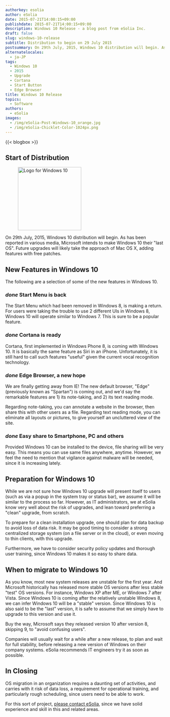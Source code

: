 ```yaml
---
authorkey: esolia
author: eSolia
date: 2015-07-21T14:00:15+09:00
publishdate: 2015-07-21T14:00:15+09:00
description: Windows 10 Release - a blog post from eSolia Inc.
draft: false
slug: windows-10-release
subtitle: Distribution to begin on 29 July 2015
postsummary: On 29th July, 2015, Windows 10 distribution will begin. As has been reported in various media, Microsoft intends to make Windows 10 their "last OS". Future upgrades will likely take the approach of Mac OS X, adding features with free patches.
alternatelocales:
  - ja-JP
tags:
  - Windows 10
  - 2015
  - Upgrade
  - Cortana
  - Start Button
  - Edge Browser
title: Windows 10 Release
topics:
  - Software
authors:
  - eSolia
images:
  - /img/eSolia-Post-Windows-10_orange.jpg
  - /img/eSolia-Chicklet-Color-1024px.png
---
```


{{< blogbox >}}

## Start of Distribution

<figure class="image-container">
<img class="materialboxed right responsive-img z-depth-1" width="200" data-caption="Windows 10 Logo" alt="Logo for Windows 10" src="/img/eSolia-Post-Windows-10_orange.jpg" >
</figure>

On 29th July, 2015, Windows 10 distribution will begin. As has been reported in various media, Microsoft intends to make Windows 10 their "last OS". Future upgrades will likely take the approach of Mac OS X, adding features with free patches.

## New Features in Windows 10

The following are a selection of some of the new features in Windows 10.

### <i class="material-icons small">done</i> Start Menu is back

The Start Menu which had been removed in Windows 8, is making a return. For users were taking the trouble to use 2 different UIs in Windows 8, Windows 10 will operate similar to Windows 7. This is sure to be a popular feature.

### <i class="material-icons small">done</i> Cortana is ready

Cortana, first implemented in Windows Phone 8, is coming with Windows 10. It is basically the same feature as Siri in an iPhone. Unfortunately, it is still hard to call such features "useful" given the current vocal recognition technology.

### <i class="material-icons small">done</i> Edge Browser, a new hope

We are finally getting away from IE! The new default browser, "Edge" (previously known as "Spartan") is coming out, and we'd say the remarkable features are 1) its note-taking, and 2) its text reading mode.

Regarding note-taking, you can annotate a website in the browser, then share this with other users as a file. Regarding text reading mode, you can eliminate all layouts or pictures, to give yourself an uncluttered view of the site.

### <i class="material-icons small">done</i> Easy share to Smartphone, PC and others

Provided Windows 10 can be installed to the device, file sharing will be very easy. This means you can use same files anywhere, anytime. However, we feel the need to mention that vigilance against malware will be needed, since it is increasing lately.

## Preparation for Windows 10

While we are not sure how Windows 10 upgrade will present itself to users (such as via a popup in the system tray or status bar), we assume it will be similar to the process so far. However, as IT administrators, we at eSolia know very well about the risk of upgrades, and lean toward preferring a "clean" upgrade, from scratch.

To prepare for a clean installation upgrade, one should plan for data backup to avoid loss of data risk. It may be good timing to consider a strong centralized storage system (on a file server or in the cloud), or even moving to thin clients, with this upgrade.  

Furthermore, we have to consider security policy updates and thorough user training, since Windows 10 makes it so easy to share data.

## When to migrate to Windows 10

As you know, most new system releases are unstable for the first year. And Microsoft historically has released more stable OS versions after less stable "test" OS versions. For instance, Windows XP after ME, or Windows 7 after Vista. Since Windows 10 is coming after the relatively unstable Windows 8, we can infer Windows 10 will be a "stable" version. Since Windows 10 is also said to be the "last" version, it is safe to assume that we simply have to upgrade to this version and use it.

Buy the way, Microsoft says they released version 10 after version 8, skipping 9, to "avoid confusing users".

Companies will usually wait for a while after a new release, to plan and wait for full stability, before releasing a new version of Windows on their company systems. eSolia recommends IT engineers try it as soon as possible.

## In Closing

OS migration in an organization requires a daunting set of activities, and carries with it risk of data loss, a requirement for operational training, and particularly rough scheduling, since users need to be able to work.

For this sort of project, [please contact eSolia](http://esolia.com/info-request/), since we have solid experience and skill in this and related areas.

